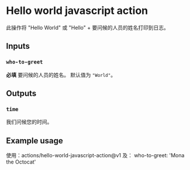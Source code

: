 # Hello world javascript action

此操作将 "Hello World" 或 "Hello" + 要问候的人员的姓名打印到日志。

## Inputs

### `who-to-greet`

**必填** 要问候的人员的姓名。 默认值为 `"World"`。

## Outputs

### `time`

我们问候您的时间。

## Example usage

使用：actions/hello-world-javascript-action@v1
及：
  who-to-greet: 'Mona the Octocat'